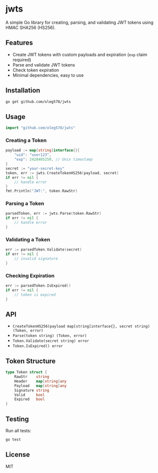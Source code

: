 # jwts

A simple Go library for creating, parsing, and validating JWT tokens using HMAC SHA256 (HS256).

## Features

- Create JWT tokens with custom payloads and expiration (`exp` claim required)
- Parse and validate JWT tokens
- Check token expiration
- Minimal dependencies, easy to use

## Installation

```sh
go get github.com/oleg578/jwts
```

## Usage

```go
import "github.com/oleg578/jwts"
```

### Creating a Token

```go
payload := map[string]interface{}{
	"uid": "user123",
	"exp": 2428485259, // Unix timestamp
}
secret := "your-secret-key"
token, err := jwts.CreateTokenHS256(payload, secret)
if err != nil {
	// handle error
}
fmt.Println("JWT:", token.RawStr)
```

### Parsing a Token

```go
parsedToken, err := jwts.Parse(token.RawStr)
if err != nil {
	// handle error
}
```

### Validating a Token

```go
err := parsedToken.Validate(secret)
if err != nil {
	// invalid signature
}
```

### Checking Expiration

```go
err := parsedToken.IsExpired()
if err != nil {
	// token is expired
}
```

## API

- `CreateTokenHS256(payload map[string]interface{}, secret string) (Token, error)`
- `Parse(token string) (Token, error)`
- `Token.Validate(secret string) error`
- `Token.IsExpired() error`

## Token Structure

```go
type Token struct {
	RawStr    string
	Header    map[string]any
	Payload   map[string]any
	Signature string
	Valid     bool
	Expired   bool
}
```

## Testing

Run all tests:

```sh
go test
```

## License

MIT
